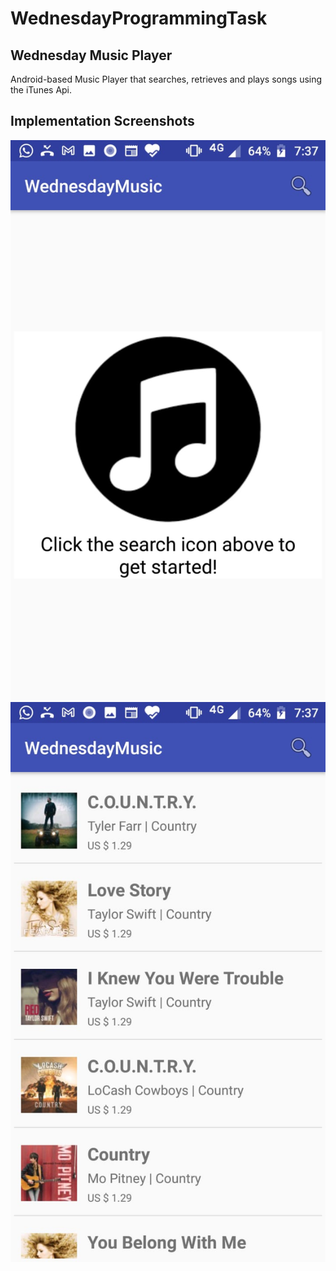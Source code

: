 # WednesdayProgrammingTask

## Wednesday Music Player

<p>Android-based Music Player that searches, retrieves and plays songs using the iTunes Api.</p>

## Implementation Screenshots
<img src="https://github.com/GauriNM30/WednesdayProgrammingTask/blob/master/screenshots/ss1.jpeg" alt='ss1' />
<img src="https://github.com/GauriNM30/WednesdayProgrammingTask/blob/master/screenshots/ss2.jpeg" alt='ss' />
